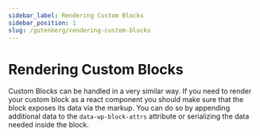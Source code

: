 ```yaml
---
sidebar_label: Rendering Custom Blocks
sidebar_position: 1
slug: /gutenberg/rendering-custom-blocks
---
```


# Rendering Custom Blocks

Custom Blocks can be handled in a very similar way. If you need to render your custom block as a react component you should make sure that the block exposes its data via the markup. You can do so by appending additional data to the `data-wp-block-attrs` attribute or serializing the data needed inside the block.